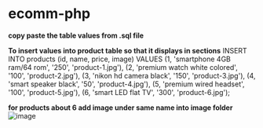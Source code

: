 # ecomm-php

**copy paste the table values from .sql file**

**To insert values into product table so that it displays in sections**
INSERT INTO products (id, name, price, image)
VALUES
(1, 'smartphone 4GB ram/64 rom', '250', 'product-1.jpg'),
(2, 'premium watch white colored', '100', 'product-2.jpg'),
(3, 'nikon hd camera black', '150', 'product-3.jpg'),
(4, 'smart speaker black', '50', 'product-4.jpg'),
(5, 'premium wired headset', '100', 'product-5.jpg'),
(6, 'smart LED flat TV', '300', 'product-6.jpg');

**for products about 6 add image under same name into image folder**
![image](https://github.com/Mikhil31/ecomm-php/assets/87228017/ecc16f84-b05a-4a75-b4e7-5cd81a56e2e4)

